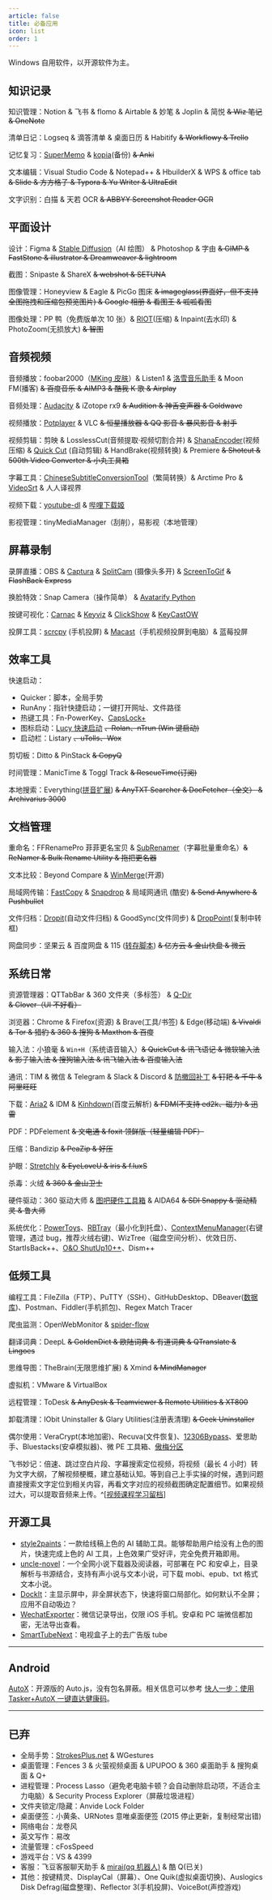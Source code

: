 ```yaml
---
article: false
title: 必备应用
icon: list
order: 1
---
```


Windows 自用软件，以开源软件为主。

## 知识记录

知识管理：Notion & 飞书 & flomo & Airtable & 妙笔 & Joplin & 简悦 ~~& Wiz 笔记 & OneNote~~

清单日记：Logseq & 滴答清单 & 桌面日历 & Habitify ~~& Workflowy & Trello~~

记忆复习：[SuperMemo](https://github.com/L-M-Sherlock/sm18-lazy-package/releases/tag/1.1.3) & [kopia](https://github.com/kopia/kopia)(备份) ~~& Anki~~

文本编辑：Visual Studio Code & Notepad++ & HbuilderX & WPS & office tab ~~& Slide & 方方格子 & Typora & Yu Writer & UltraEdit~~

文字识别：白描 & 天若 OCR ~~& ABBYY Screenshot Reader OCR~~

## 平面设计

设计：Figma & [Stable Diffusion](https://newzone.top/_posts/2022-09-05-stable_diffusion_ai_painting.html)（AI 绘图） & Photoshop & 字由 ~~& GIMP & FastStone & illustrator & Dreamweaver & lightroom~~

截图：Snipaste & ShareX ~~& webshot & SETUNA~~

图像管理：Honeyview & Eagle & PicGo 图床 ~~& imageglass(界面好，但不支持全图拖拽和压缩包预览图片) & Google 相册 & 看图王 & 呱呱看图~~

图像处理：PP 鸭（免费版单次 10 张）& [RIOT](http://luci.criosweb.ro/riot/)(压缩) & Inpaint(去水印) & PhotoZoom(无损放大) ~~& 智图~~

## 音频视频

音频播放：foobar2000（[MKing 皮肤](http://tieba.baidu.com/p/4434445880)）& Listen1 & [洛雪音乐助手](https://github.com/lyswhut/lx-music-desktop) & Moon FM(播客) ~~& 百度音乐 & AIMP3 & 酷我 K 歌 & Airplay~~

音频处理：[Audacity](https://github.com/audacity/audacity/releases) & iZotope rx9 ~~& Audition & 神舌变声器 & Goldwave~~

视频播放：[Potplayer](https://zhuanlan.zhihu.com/p/35757176) & VLC ~~& 恒星播放器 & QQ 影音 & 暴风影音 & 射手~~

视频剪辑：剪映 & LosslessCut(音频提取·视频切割合并) & [ShanaEncoder](https://shana.pe.kr/shanaencoder_download/)(视频压缩) & [Quick Cut](https://github.com/HaujetZhao/QuickCut) (自动剪辑) & HandBrake(视频转换) & Premiere ~~& Shotcut & 500th Video Converter & 小丸工具箱~~

字幕工具：[ChineseSubtitleConversionTool](https://github.com/xiaoxinpro/ChineseSubtitleConversionTool)（繁简转换）& Arctime Pro & [VideoSrt](https://github.com/wxbool/video-srt-windows) & 人人译视界

视频下载：[youtube-dl](https://github.com/ytdl-org/youtube-dl) & [哔哩下载姬](https://github.com/leiurayer/downkyi)

影视管理：tinyMediaManager（刮削），易影视（本地管理）

## 屏幕录制

录屏直播：OBS & [Captura](https://github.com/MathewSachin/Captura/releases) & [SplitCam](https://splitcam.com/) (摄像头多开) & [ScreenToGif](https://www.screentogif.com/) ~~& FlashBack Express~~

换脸特效：Snap Camera（操作简单） & [Avatarify Python](https://github.com/alievk/avatarify)

按键可视化：[Carnac](https://github.com/Code52/carnac) & [Keyviz](https://github.com/mulaRahul/keyviz) & [ClickShow](https://github.com/cuiliang/ClickShow) & [KeyCastOW](https://github.com/brookhong/KeyCastOW)

投屏工具：[scrcpy](https://newzone.top/_posts/2019-08-26-scrcpy_screen_projection.html) (手机投屏) & [Macast](https://gitee.com/xfangfang/Macast/releases/)（手机视频投屏到电脑）& 蓝莓投屏

## 效率工具

快速启动：

- Quicker：脚本，全局手势
- RunAny：指针快捷启动；一键打开网址、文件路径
- 热键工具：Fn-PowerKey、[CapsLock+](https://capslox.com/capslock-plus/#basicFunctions)
- 图标启动：[Lucy 快速启动](https://www.yuque.com/lucy/lucy/record) ~~、Rolan、nTrun (Win 键启动)~~
- 启动栏：Listary ~~、uTolls、Wox~~

剪切板：Ditto & PinStack ~~& CopyQ~~

时间管理：ManicTime & Toggl Track ~~& RescueTime(订阅)~~

本地搜索：Everything([拼音扩展](https://github.com/Chaoses-Ib/IbEverythingExt)) ~~& AnyTXT Searcher & DocFetcher（全文） & Archivarius 3000~~

## 文档管理

重命名：FFRenamePro 菲菲更名宝贝 & [SubRenamer](https://github.com/qwqcode/SubRenamer)（字幕批量重命名）~~& ReNamer & Bulk Rename Utility & 拖把更名器~~

文本比较：Beyond Compare & [WinMerge](https://github.com/WinMerge/winmerge)(开源)

局域网传输：[FastCopy](http://fastcopy.jp/) & [Snapdrop](https://snapdrop.net/#) & 局域网通讯 (酷安) ~~& Send Anywhere & Pushbullet~~

文件归档：[Dropit](http://www.dropitproject.com/)(自动文件归档) & GoodSync(文件同步) & [DropPoint](https://www.appinn.com/droppoint/)(复制中转框)

网盘同步：坚果云 & 百度网盘 & 115 ([转存脚本](https://gist.github.com/Nerver4Ever/953447c9ecd330ffc0861d4cbb839369)) ~~& 亿方云 & 金山快盘 & 微云~~

## 系统日常

资源管理器：QTTabBar & 360 文件夹（多标签） & [Q-Dir](https://www.softwareok.com/?seite=Freeware/Q-Dir) ~~& Clover（UI 不好看）~~

浏览器：Chrome & Firefox(资源) & Brave(工具/书签) & Edge(移动端) ~~& Vivaldi & Tor & 猎豹 & 360 & 搜狗 & Maxthon & 百度~~

输入法：小狼毫 & `Win+H`（系统语音输入）~~& QuickCut & 讯飞语记 & 微软输入法 & 影子输入法 & 搜狗输入法 & 讯飞输入法 & 百度输入法~~

通讯：TIM & 微信 & Telegram & Slack & Discord & [防撤回补丁](https://github.com/huiyadanli/RevokeMsgPatcher) ~~& 钉耙 & 千牛 & 阿里旺旺~~

下载：[Aria2](https://one.top/_posts/2018-05-15-aria2_a_new_download_tool.html) & IDM & [Kinhdown](https://baidu.kinh.cc/)(百度云解析) ~~& FDM(不支持 ed2k、磁力) & 迅雷~~

PDF：PDFelement ~~& 文电通 & foxit 领鲜版（轻量编辑 PDF）~~

压缩：Bandizip ~~& PeaZip & 好压~~

护眼：[Stretchly](https://hovancik.net/stretchly/downloads/) ~~& EyeLoveU & iris & f.luxS~~

杀毒：火绒 ~~& 360 & 金山卫士~~

硬件驱动：360 驱动大师 & [图吧硬件工具箱](http://www.tbtool.cn/) & AIDA64 ~~& SDI Snappy & 驱动精灵 & 鲁大师~~

系统优化：[PowerToys](https://github.com/microsoft/PowerToys/releases/latest)、[RBTray](https://github.com/benbuck/rbtray)（最小化到托盘）、[ContextMenuManager](https://github.com/BluePointLilac/ContextMenuManager)(右键管理，遇过 bug，推荐火绒右键)、WizTree（磁盘空间分析）、优效日历、StartIsBack++、[O&O ShutUp10++](https://www.oo-software.com/en/shutup10)、Dism++

## 低频工具

编程工具：FileZilla（FTP）、PuTTY（SSH）、GitHubDesktop、DBeaver([数据库](https://kalacloud.com/blog/best-mysql-gui-tools/))、Postman、Fiddler(手机抓包)、Regex Match Tracer

爬虫监测：OpenWebMonitor & [spider-flow](https://github.com/ssssssss-team/spider-flow)

翻译词典：DeepL ~~& GoldenDict & 欧陆词典 & 有道词典 & QTranslate & Lingoes~~

思维导图：TheBrain(无限思维扩展) & Xmind ~~& MindManager~~

虚拟机：VMware & VirtualBox

远程管理：ToDesk ~~& AnyDesk & Teamviewer & Remote Utilities & XT800~~

卸载清理：IObit Uninstaller & Glary Utilities(注册表清理) ~~& Geek Uninstaller~~

偶尔使用：VeraCrypt(本地加密)、Recuva(文件恢复)、[12306Bypass](http://www.12306bypass.com/)、爱思助手、Bluestacks(安卓模拟器)、微 PE 工具箱、[傲梅分区](https://www.disktool.cn/)

飞书妙记：倍速、跳过空白片段、字幕搜索定位视频，将视频（最长 4 小时）转为文字大纲，了解视频梗概，建立基础认知。等到自己上手实操的时候，遇到问题直接搜索文字定位到相关内容，再看文字对应的视频截图确定配置细节。如果视频过大，可以提取音频来上传。^[[视频课程学习留档](https://sspai.com/post/70960)]

## 开源工具

- [style2paints](https://github.com/lllyasviel/style2paints)：一款给线稿上色的 AI 辅助工具。能够帮助用户给没有上色的图片，快速完成上色的 AI 工具，上色效果广受好评，完全免费开箱即用。
- [uncle-novel](https://github.com/uncle-novel/uncle-novel)：一个全网小说下载器及阅读器，可部署在 PC 和安卓上，目录解析与书源结合，支持有声小说与文本小说，可下载 mobi、epub、txt 格式文本小说。
- [DockIt](http://dogbean.ysepan.com/)：主显示屏中，非全屏状态下，快速将窗口局部化。如何默认不全屏；应用不自动吸边？
- [WechatExporter](https://github.com/BlueMatthew/WechatExporter)：微信记录导出，仅限 iOS 手机。安卓和 PC 端微信都加密，无法导出查看。
- [SmartTubeNext](https://github.com/yuliskov/SmartTubeNext)：电视盒子上的去广告版 tube

---

## Android

[AutoX](https://github.com/kkevsekk1/AutoX)：开源版的 Auto.js，没有包名屏蔽。相关信息可以参考 [快人一步：使用 Tasker+AutoX 一键直达健康码](https://sspai.com/post/65863)。

---

## 已弃

- 全局手势：[StrokesPlus.net](https://meta.appinn.net/t/topic/29815) & WGestures
- 桌面管理：Fences 3 & 火萤视频桌面 & UPUPOO & 360 桌面助手 & 搜狗桌面 & Q+
- 进程管理：Process Lasso（避免老电脑卡顿？会自动删除启动项，不适合主力电脑）& Security Process Explorer（屏蔽垃圾进程）
- 文件夹锁定/隐藏：Anvide Lock Folder
- 桌面便签：小黄条、URNotes 意唯桌面便签 (2015 停止更新，复制经常出错)
- 网络电台：龙卷风
- 英文写作：易改
- 流量管理：cFosSpeed
- 游戏平台：VS & 4399
- 客服：飞豆客服聊天助手 & [mirai(qq 机器人)](https://github.com/mamoe/mirai) & 酷 Q(已关)
- 其他：按键精灵、DisplayCal（屏幕）、One Quik(虚拟桌面切换)、Auslogics Disk Defrag(磁盘整理)、Reflector 3(手机投屏)、VoiceBot(声控游戏)
